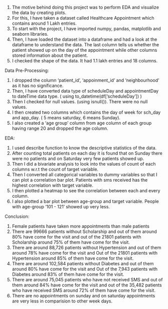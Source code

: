 1.	The motive behind doing this project was to perform EDA and visualize the data by creating plots.
2.	For this, I have taken a dataset called Healthcare Appointment which contains around 1 Lakh entries.
3.	To start with the project, I have imported numpy, pandas, matplotlib and seaborn libraries.
4.	Then, I have loaded the dataset into a dataframe and had a look at the dataframe to understand the data. The last column tells us whether the patient showed up on the day of the appointment while other columns stored information about the patient.
5.	I checked the shape of the data. It had 1.1 lakh entries and 18 columns.

Data Pre-Processing:
1.	I dropped the column ‘patient_id’, ‘appoinment_id’ and ‘neighbourhood’ as it has no significance.
2.	Then, I have converted data type of scheduleDay and appointmentDay to dateTime data type. ( using to_datetime(df[‘scheduleDay’]) )
3.	Then I checked for null values. (using isnull()). There were no null values.
4.	I then created two columns which contains the day of week for sch_day and app_day. ( 5 means saturday, 6 means Sunday).
5.	I also created a ‘age group’ column from age column of each group having range 20 and dropped the age column.

EDA:
1.	I used describe function to know the descriptive statistics of the data.
2.	After counting total patients on each day it is found that on Sunday there were no patients and on Saturday very few patients showed up.
3.	Then I did a bivariate analysis to look into the values of count of each columns w.r.t the count of target variable.
4.	Then I converted all categorical variables to dummy variables so that I can plot a correlation bar plot. Patients with sms received has the highest correlation with target variable.
5.	I then plotted a heatmap to see the correlation between each and every column.
6.	I also plotted a bar plot between age-group and target variable. People with age-group ‘101 - 121’ showed up very less.

Conclusion:
1.	Female patients have taken more appointments than male patients
2.	There are 99666 patients without Scholarship and out of them around 80% have come for the visit and out of the 21801 patients with Scholarship around 75% of them have come for the visit.
3.	There are around 88,726 patients without Hypertension and out of them around 78% have come for the visit and Out of the 21801 patients with Hypertension around 85% of them have come for the visit.
4.	There are around 102,584 patients without Diabetes and out of them around 80% have come for the visit and Out of the 7,943 patients with Diabetes around 83% of them have come for the visit.
5.	There are around 75,045 patients who have not received SMS and out of them around 84% have come for the visit and out of the 35,482 patients who have received SMS around 72% of them have come for the visit.
6.	There are no appointments on sunday and on saturday appointments are very less in comparision to other week days.
